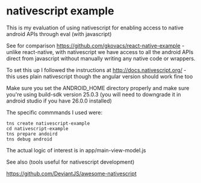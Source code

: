 # nativescript example

This is my evaluation of using nativescript for enabling access to native android APIs through eval (with javascript)

See for comparison https://github.com/gkovacs/react-native-example - unlike react-native, with nativescript we have access to all the android APIs direct from javascript without manually writing any native code or wrappers.

To set this up I followed the instructions at http://docs.nativescript.org/ - this uses plain nativescript though the angular version should work fine too

Make sure you set the ANDROID_HOME directory properly and make sure you're using build-sdk version 25.0.3 (you will need to downgrade it in android studio if you have 26.0.0 installed)

The specific commmands I used were:

```
tns create nativescript-example
cd nativescript-example
tns prepare andoird
tns debug android
```

The actual logic of interest is in app/main-view-model.js

See also (tools useful for nativescript development)

https://github.com/DeviantJS/awesome-nativescript
